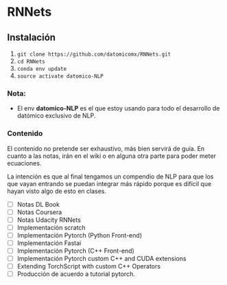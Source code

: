 # RNNets 

## Instalación
1. `git clone https://github.com/datomicomx/RNNets.git`
2. `cd RNNets`
3. `conda env update`
4. `source activate datomico-NLP`

### Nota:
- El env **datomico-NLP** es el que estoy usando para todo el desarrollo de datómico exclusivo de NLP.


### Contenido

El contenido no pretende ser exhaustivo, más bien servirá de guía. En cuanto a las notas, irán en el wiki o en alguna otra parte para poder meter ecuaciones. 

La intención es que al final tengamos un compendio de NLP para que los que vayan entrando se puedan integrar más rápido porque es difícil que hayan visto algo de esto en clases.

- [ ] Notas DL Book
- [ ] Notas Coursera 
- [ ] Notas Udacity RNNets
- [ ] Implementación scratch
- [ ] Implementación Pytorch (Python Front-end)
- [ ] Implementación Fastai
- [ ] Implementación Pytorch (C++ Front-end)
- [ ] Implementación Pytorch custom C++ and CUDA extensions
- [ ] Extending TorchScript with custom C++ Operators
- [ ] Producción de acuerdo a tutorial pytorch.
